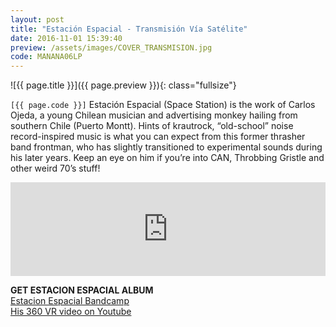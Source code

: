 ```yaml
---
layout: post
title: "Estación Espacial - Transmisión Vía Satélite"
date: 2016-11-01 15:39:40
preview: /assets/images/COVER_TRANSMISION.jpg
code: MANANA06LP
---
```


![{{ page.title }}]({{ page.preview }}){: class="fullsize"}

`[{{ page.code }}]` Estación Espacial (Space Station) is the work of Carlos Ojeda, a young Chilean musician and advertising monkey hailing from southern Chile (Puerto Montt). Hints of krautrock, “old-school” noise record-inspired music is what you can expect from this former thrasher band frontman, who has slightly transitioned to experimental sounds during his later years. Keep an eye on him if you’re into CAN, Throbbing Gristle and other weird 70’s stuff!


<iframe width="100%" scrolling="no" frameborder="no" src="https://w.soundcloud.com/player/?url=https%3A//api.soundcloud.com/playlists/245542161&amp;auto_play=false&amp;hide_related=false&amp;show_comments=true&amp;show_user=true&amp;show_reposts=false&amp;visual=false"></iframe>


**GET ESTACION ESPACIAL ALBUM**<br>
[Estacion Espacial Bandcamp](https://estacionespacialtropicodecapricornio.bandcamp.com)<br>
[His 360 VR video on Youtube](https://www.youtube.com/embed/D3_rOKfQ3M4)


